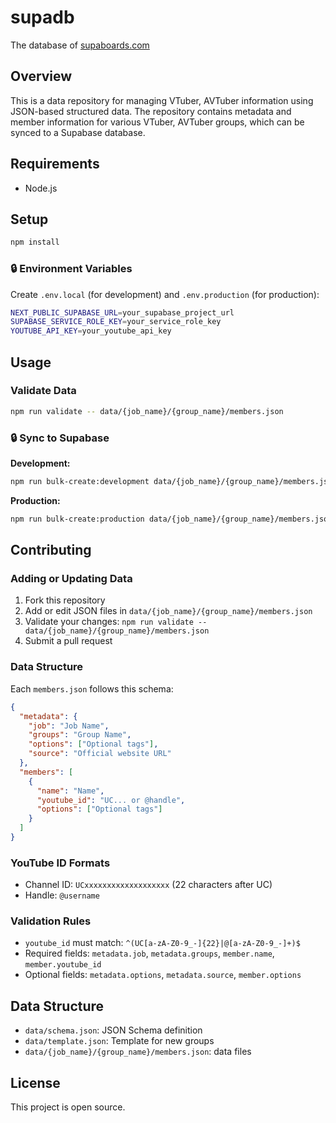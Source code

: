 # supadb

The database of [supaboards.com](https://supaboards.com)

## Overview

This is a data repository for managing VTuber, AVTuber information using JSON-based structured data. The repository contains metadata and member information for various VTuber, AVTuber groups, which can be synced to a Supabase database.

## Requirements

- Node.js

## Setup

```bash
npm install
```

### 🔒 Environment Variables

Create `.env.local` (for development) and `.env.production` (for production):

```bash
NEXT_PUBLIC_SUPABASE_URL=your_supabase_project_url
SUPABASE_SERVICE_ROLE_KEY=your_service_role_key
YOUTUBE_API_KEY=your_youtube_api_key
```

## Usage

### Validate Data

```bash
npm run validate -- data/{job_name}/{group_name}/members.json
```

### 🔒 Sync to Supabase

**Development:**
```bash
npm run bulk-create:development data/{job_name}/{group_name}/members.json
```

**Production:**
```bash
npm run bulk-create:production data/{job_name}/{group_name}/members.json
```

## Contributing

### Adding or Updating Data

1. Fork this repository
2. Add or edit JSON files in `data/{job_name}/{group_name}/members.json`
3. Validate your changes: `npm run validate -- data/{job_name}/{group_name}/members.json`
4. Submit a pull request

### Data Structure

Each `members.json` follows this schema:

```json
{
  "metadata": {
    "job": "Job Name",
    "groups": "Group Name",
    "options": ["Optional tags"],
    "source": "Official website URL"
  },
  "members": [
    {
      "name": "Name",
      "youtube_id": "UC... or @handle",
      "options": ["Optional tags"]
    }
  ]
}
```

### YouTube ID Formats

- Channel ID: `UCxxxxxxxxxxxxxxxxxxx` (22 characters after UC)
- Handle: `@username`

### Validation Rules

- `youtube_id` must match: `^(UC[a-zA-Z0-9_-]{22}|@[a-zA-Z0-9_-]+)$`
- Required fields: `metadata.job`, `metadata.groups`, `member.name`, `member.youtube_id`
- Optional fields: `metadata.options`, `metadata.source`, `member.options`

## Data Structure

- `data/schema.json`: JSON Schema definition
- `data/template.json`: Template for new groups
- `data/{job_name}/{group_name}/members.json`: data files

## License

This project is open source.
